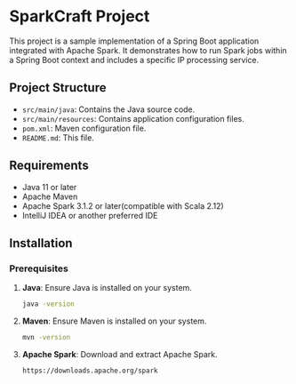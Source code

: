 # SparkCraft Project

This project is a sample implementation of a Spring Boot application integrated with Apache Spark. It demonstrates how to run Spark jobs within a Spring Boot context and includes a specific IP processing service.

## Project Structure

- `src/main/java`: Contains the Java source code.
- `src/main/resources`: Contains application configuration files.
- `pom.xml`: Maven configuration file.
- `README.md`: This file.

## Requirements

- Java 11 or later
- Apache Maven
- Apache Spark 3.1.2 or later(compatible with Scala 2.12)
- IntelliJ IDEA or another preferred IDE

## Installation

### Prerequisites

1. **Java**: Ensure Java is installed on your system.
   ```bash
   java -version

2. **Maven**: Ensure Maven is installed on your system.
   ```bash
   mvn -version

4. **Apache Spark**: Download and extract Apache Spark.
   ```bash
   https://downloads.apache.org/spark






